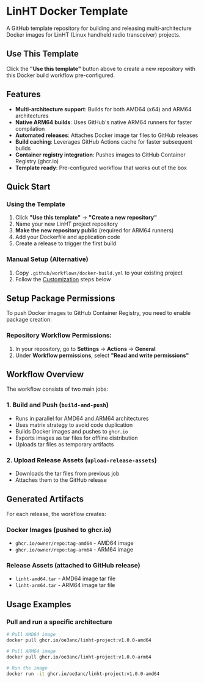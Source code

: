 # LinHT Docker Template

A GitHub template repository for building and releasing multi-architecture Docker images for LinHT (Linux handheld radio transceiver) projects.

## Use This Template

Click the **"Use this template"** button above to create a new repository with this Docker build workflow pre-configured.

## Features

- **Multi-architecture support**: Builds for both AMD64 (x64) and ARM64 architectures
- **Native ARM64 builds**: Uses GitHub's native ARM64 runners for faster compilation
- **Automated releases**: Attaches Docker image tar files to GitHub releases
- **Build caching**: Leverages GitHub Actions cache for faster subsequent builds
- **Container registry integration**: Pushes images to GitHub Container Registry (ghcr.io)
- **Template ready**: Pre-configured workflow that works out of the box

## Quick Start

### Using the Template
1. Click **"Use this template"** → **"Create a new repository"**
2. Name your new LinHT project repository
3. **Make the new repository public** (required for ARM64 runners)
4. Add your Dockerfile and application code
5. Create a release to trigger the first build

### Manual Setup (Alternative)
1. Copy `.github/workflows/docker-build.yml` to your existing project
2. Follow the [Customization](#customization) steps below

## Setup Package Permissions
To push Docker images to GitHub Container Registry, you need to enable package creation:

### Repository Workflow Permissions:
1. In your repository, go to **Settings** → **Actions** → **General**
2. Under **Workflow permissions**, select **"Read and write permissions"**


## Workflow Overview

The workflow consists of two main jobs:

### 1. Build and Push (`build-and-push`)
- Runs in parallel for AMD64 and ARM64 architectures
- Uses matrix strategy to avoid code duplication
- Builds Docker images and pushes to `ghcr.io`
- Exports images as tar files for offline distribution
- Uploads tar files as temporary artifacts

### 2. Upload Release Assets (`upload-release-assets`)
- Downloads the tar files from previous job
- Attaches them to the GitHub release

## Generated Artifacts

For each release, the workflow creates:

### Docker Images (pushed to ghcr.io)
- `ghcr.io/owner/repo:tag-amd64` - AMD64 image
- `ghcr.io/owner/repo:tag-arm64` - ARM64 image

### Release Assets (attached to GitHub release)
- `linht-amd64.tar` - AMD64 image tar file
- `linht-arm64.tar` - ARM64 image tar file

## Usage Examples

### Pull and run a specific architecture
```bash
# Pull AMD64 image
docker pull ghcr.io/oe3anc/linht-project:v1.0.0-amd64

# Pull ARM64 image  
docker pull ghcr.io/oe3anc/linht-project:v1.0.0-arm64

# Run the image
docker run -it ghcr.io/oe3anc/linht-project:v1.0.0-amd64
